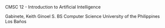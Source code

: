 CMSC 12 - Introduction to Artificial Intelligence

Gabinete, Keith Ginoel S.
BS Computer Science
University of the Philippines Los Baños
